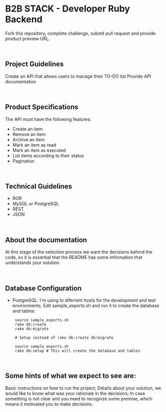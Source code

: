 # B2B STACK - Developer Ruby Backend

Fork this repository, complete challenge, submit pull request and provide product preview URL.

<br />

## Project Guidelines
Create an API that allows users to manage their TO-DO list
Provide API documentation

<br />

## Product Specifications
The API must have the following features:
* Create an item
* Remove an item
* Archive an item
* Mark an item as read
* Mark an item as executed
* List items according to their status
* Pagination

<br />

## Technical Guidelines
* ROR
* MySQL or PostgreSQL
* REST
* JSON

<br />

## About the documentation
At this stage of the selection process we want the decisions behind the code, so it is essential that the README has some information that understands your solution.

<br />

## Database Configuration
 * PostgreSQL:
I'm using to diferrent hosts for the development and test environments.
Edit sample_exports.sh and run it to create the database and tables:

        source sample_exports.sh
        rake db:create
        rake db:migrate

        # Setup instead of rake db:create db:migrate

        source sample_exports.sh
        rake db:setup # This will create the database and tables

<br />

## Some hints of what we expect to see are:
Basic instructions on how to run the project;
Details about your solution, we would like to know what was your rationale in the decisions;
In case something is not clear and you need to recognize some premise, which means it motivated you to make decisions.
